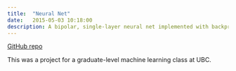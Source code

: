 ```yaml
---
title:  "Neural Net"
date:   2015-05-03 10:18:00
description: A bipolar, single-layer neural net implemented with backpropagation
---
```


[GitHub repo](https://github.com/davidkwlam/neural-net)

This was a project for a graduate-level machine learning class at UBC.
